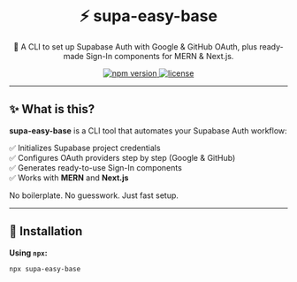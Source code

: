 <h1 align="center">
  ⚡️ supa-easy-base
</h1>

<p align="center">
  🚀 A CLI to set up Supabase Auth with Google & GitHub OAuth, plus ready-made Sign-In components for MERN & Next.js.
</p>

<p align="center">
  <a href="https://www.npmjs.com/package/supa-easy-base">
    <img src="https://img.shields.io/npm/v/supa-easy-base?color=blue" alt="npm version" />
  </a>
  <a href="https://github.com/YOUR-USERNAME/supa-easy-base/blob/main/LICENSE">
    <img src="https://img.shields.io/badge/license-MIT-brightgreen.svg" alt="license" />
  </a>
</p>

---

## ✨ What is this?

**supa-easy-base** is a CLI tool that automates your Supabase Auth workflow:

✅ Initializes Supabase project credentials  
✅ Configures OAuth providers step by step (Google & GitHub)  
✅ Generates ready-to-use Sign-In components  
✅ Works with **MERN** and **Next.js**  

No boilerplate. No guesswork. Just fast setup.

---

## 🚀 Installation

**Using `npx`:**

```bash
npx supa-easy-base
